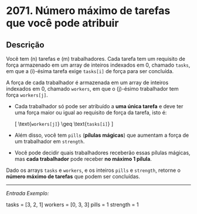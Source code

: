 # 2071. Número máximo de tarefas que você pode atribuir
## Descrição

Você tem \(n\) tarefas e \(m\) trabalhadores. Cada tarefa tem um requisito de força armazenado em um array de inteiros indexados em 0, chamado `tasks`, em que a \(i\)-ésima tarefa exige `tasks[i]` de força para ser concluída. 

A força de cada trabalhador é armazenada em um array de inteiros indexados em 0, chamado `workers`, em que o \(j\)-ésimo trabalhador tem força `workers[j]`. 

- Cada trabalhador só pode ser atribuído a **uma única tarefa** e deve ter uma força maior ou igual ao requisito de força da tarefa, isto é:

  \[
  \text{`workers[j]`} \geq \text{`tasks[i]`}
  \]

- Além disso, você tem `pills` (**pílulas mágicas**) que aumentam a força de um trabalhador em `strength`. 
- Você pode decidir quais trabalhadores receberão essas pílulas mágicas, mas **cada trabalhador** pode receber **no máximo 1 pílula**.

Dado os arrays `tasks` e `workers`, e os inteiros `pills` e `strength`, retorne o **número máximo de tarefas** que podem ser concluídas.

---

*Entrada Exemplo:*

tasks = [3, 2, 1] workers = [0, 3, 3] pills = 1 strength = 1
